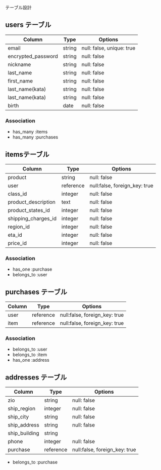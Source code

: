 テーブル設計

## users テーブル

| Column             | Type    | Options                   |
| ------------------ | --------| ------------------------- |
| email              | string  | null: false, unique: true |
| encrypted_password | string  | null: false               |
| nickname           | string  | null: false               |
| last_name          | string  | null: false               |
| first_name         | string  | null: false               |
| last_name(kata)    | string  | null: false               |
| last_name(kata)    | string  | null: false               |
| birth              | date    | null: false               |


### Association

- has_many :items
- has_many :purchases


## itemsテーブル
| Column                 | Type       | Options                       |
| ---------------------- | -----------| ----------------------------- |
| product                | string     | null: false                   |
| user                   | reference  | null:false, foreign_key: true |
| class_id               | integer    | null: false                   |
| product_description    | text       | null: false                   |
| product_states_id      | integer    | null: false                   |
| shipping_charges_id    | integer    | null: false                   |
| region_id              | integer    | null: false                   |
| eta_id                 | integer    | null: false                   |
| price_id               | integer    | null: false                   |

### Association

- has_one :purchase
- belongs_to :user


## purchases テーブル

| Column  | Type     | Options                       |
| --------| -------- | ----------------------------- |
| user    | reference| null:false, foreign_key: true |
| item    | reference| null:false, foreign_key: true |


### Association

- belongs_to :user
- belongs_to :item
- has_one :address

## addresses テーブル

| Column        | Type       | Options                       |
| --------------| ---------- | ----------------------------- |
| zio           | string     | null: false                   |
| ship_region   | integer    | null: false                   |
| ship_city     | string     | null: false                   |
| ship_address  | string     | null: false                   |
| ship_building | string     |                               |
| phone         | integer    | null: false                   |
| purchase      | reference  | null:false, foreign_key: true |

- belongs_to :purchase